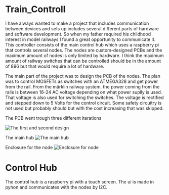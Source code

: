 # Train_Controll
I have always wanted to make a project that includes communication between devices and sets up includes several different parts of hardware and software development. So when my father required his childhood interest in model railways I found a great opportunity to communicate it. This controller consists of the main control hub which uses a raspberry pi that controls several nodes. The nodes are custom-designed PCBs and the maximum amount of nodes is only limited by hardware. I think the maximum amount of railway switches that can be controlled should be in the amount of 896 but that would require a lot of hardware. 

The main part of the project was to design the PCB of the nodes. The plan was to control MOSFETs as switches with an ATMEGA328 and get power from the rail. From the märklin railway system, the power coming from the rails is between 16-24 AC voltage depending on what power suplly is used. That voltage is also used for switching the switches. The voltage is rectified and stepped down to 5 Volts for the control circuit. Some safety circuitry is not used but probably should but with the cost increasing that was skipped.

The PCB went trough three different iterations

![The first and second design](https://i.imgur.com/KDHDt2H.jpeg)

The main hub
![The main hub](https://i.imgur.com/FQZg7Ew.jpg)

Enclosure for the node
![Enclosure for node](https://i.imgur.com/KG89BVh.jpeg)

 # Control Hub
 The control hub is a raspberry pi with a touch screen. The ui is made in pyhon and communicates with the nodes by I2C.
 
